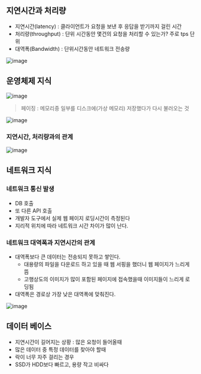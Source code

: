 ## 지연시간과 처리량
+ 지연시간(latency) : 클라이언트가 요청을 보낸 후 응답을 받기까지 걸린 시간
+ 처리량(throughput) : 단위 시간동안 몇건의 요청을 처리할 수 있는가? 주로 tps 단위
+ 대역폭(Bandwidth) : 단위시간동안 네트워크 전송량

![image](https://github.com/HyangKeunChoi/TIL-Today-I-Learned-/assets/49984996/b2640deb-d2e5-4fbb-b78c-83e05b04d13b)

## 운영체제 지식

![image](https://github.com/HyangKeunChoi/TIL-Today-I-Learned-/assets/49984996/5d65a919-d284-4d5c-8fcb-762a1087e61c)

> 페이징 : 메모리중 일부를 디스크에(가상 메모리) 저장했다가 다시 불러오는 것

![image](https://github.com/HyangKeunChoi/TIL-Today-I-Learned-/assets/49984996/76ab45dc-08a7-436e-8313-6ce7cc661d44)

### 지연시간, 처리량과의 관계

![image](https://github.com/HyangKeunChoi/TIL-Today-I-Learned-/assets/49984996/4b91f8af-623c-4608-9efe-f6f959793cd6)

## 네트워크 지식

### 네트워크 통신 발생
+ DB 호출
+ 또 다른 API 호출
+ 개발자 도구에서 실제 웹 페이지 로딩시간이 측정된다
+ 지리적 위치에 따라 네트워크 시간 차이가 많이 난다.

### 네트워크 대역폭과 지연시간의 관계
+ 대역폭보다 큰 데이터는 전송되지 못하고 쌓인다.
  - 대용량의 파일을 다운로드 하고 있을 때 웹 서핑을 했더니 웹 페이지가 느리게 뜸
  - 고행상도의 이미지가 많이 포함된 페이지에 접속했을때 이미지들이 느리게 로딩됨
+ 대역폭은 경로상 가장 낮은 대역폭에 맞춰진다.

![image](https://github.com/HyangKeunChoi/TIL-Today-I-Learned-/assets/49984996/723d8bf0-2844-4261-9bfe-53ca2f3d5a66)

## 데이터 베이스
+ 지연시간이 길어지는 상황 : 많은 요청이 들어올때
+ 많은 데이터 중 특정 데이터를 찾아야 할때
+ 락이 너무 자주 걸리는 경우
+ SSD가 HDD보다 빠르고, 용량 작고 비싸다

